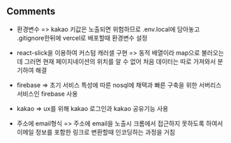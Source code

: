 ## Comments

- 환경변수
  => kakao 키값은 노출되면 위험하므로 .env.local에 담아놓고 .gitignore한뒤에 vercel로 배포할때 환경변수 설정

- react-slick을 이용하여 커스텀 캐러셀 구현
  => 동적 배열이라 map으로 불러오는데 그러면 현재 페이지네이션의 위치를 알 수 없어 처음 데이터는 따로 가져와서 분기하여 해결
- firebase
  => 초기 서비스 특성에 따른 nosql에 채택과 빠른 구축을 위한 서버리스 서비스인 firebase 사용

- kakao
  => ux를 위해 kakao 로그인과 kakao 공유기능 사용

- 주소에 email형식
  => 주소에 email을 노출시 크롬에서 접근하지 못하도록 하여서 이메일 정보를 포함한 링크로 변환할때 인코딩하는 과정을 거침
